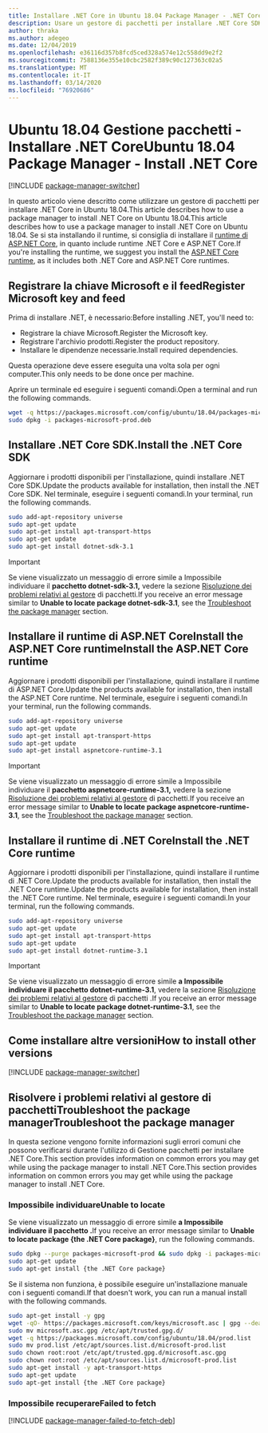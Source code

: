 ```yaml
---
title: Installare .NET Core in Ubuntu 18.04 Package Manager - .NET CoreInstall .NET Core on Ubuntu 18.04 package manager - .NET Core
description: Usare un gestore di pacchetti per installare .NET Core SDK e runtime in Ubuntu 18.04.Use a package manager to install .NET Core SDK and runtime on Ubuntu 18.04.
author: thraka
ms.author: adegeo
ms.date: 12/04/2019
ms.openlocfilehash: e36116d357b8fcd5ced328a574e12c558dd9e2f2
ms.sourcegitcommit: 7588136e355e10cbc2582f389c90c127363c02a5
ms.translationtype: MT
ms.contentlocale: it-IT
ms.lasthandoff: 03/14/2020
ms.locfileid: "76920686"
---
```

# <a name="ubuntu-1804-package-manager---install-net-core"></a><span data-ttu-id="2c68b-103">Ubuntu 18.04 Gestione pacchetti - Installare .NET Core</span><span class="sxs-lookup"><span data-stu-id="2c68b-103">Ubuntu 18.04 Package Manager - Install .NET Core</span></span>

[!INCLUDE [package-manager-switcher](./includes/package-manager-switcher.md)]

<span data-ttu-id="2c68b-104">In questo articolo viene descritto come utilizzare un gestore di pacchetti per installare .NET Core in Ubuntu 18.04.This article describes how to use a package manager to install .NET Core on Ubuntu 18.04.</span><span class="sxs-lookup"><span data-stu-id="2c68b-104">This article describes how to use a package manager to install .NET Core on Ubuntu 18.04.</span></span> <span data-ttu-id="2c68b-105">Se si sta installando il runtime, si consiglia di installare il [runtime di ASP.NET Core](#install-the-aspnet-core-runtime), in quanto include runtime .NET Core e ASP.NET Core.</span><span class="sxs-lookup"><span data-stu-id="2c68b-105">If you're installing the runtime, we suggest you install the [ASP.NET Core runtime](#install-the-aspnet-core-runtime), as it includes both .NET Core and ASP.NET Core runtimes.</span></span>

## <a name="register-microsoft-key-and-feed"></a><span data-ttu-id="2c68b-106">Registrare la chiave Microsoft e il feed</span><span class="sxs-lookup"><span data-stu-id="2c68b-106">Register Microsoft key and feed</span></span>

<span data-ttu-id="2c68b-107">Prima di installare .NET, è necessario:</span><span class="sxs-lookup"><span data-stu-id="2c68b-107">Before installing .NET, you'll need to:</span></span>

- <span data-ttu-id="2c68b-108">Registrare la chiave Microsoft.</span><span class="sxs-lookup"><span data-stu-id="2c68b-108">Register the Microsoft key.</span></span>
- <span data-ttu-id="2c68b-109">Registrare l'archivio prodotti.</span><span class="sxs-lookup"><span data-stu-id="2c68b-109">Register the product repository.</span></span>
- <span data-ttu-id="2c68b-110">Installare le dipendenze necessarie.</span><span class="sxs-lookup"><span data-stu-id="2c68b-110">Install required dependencies.</span></span>

<span data-ttu-id="2c68b-111">Questa operazione deve essere eseguita una volta sola per ogni computer.</span><span class="sxs-lookup"><span data-stu-id="2c68b-111">This only needs to be done once per machine.</span></span>

<span data-ttu-id="2c68b-112">Aprire un terminale ed eseguire i seguenti comandi.</span><span class="sxs-lookup"><span data-stu-id="2c68b-112">Open a terminal and run the following commands.</span></span>

```bash
wget -q https://packages.microsoft.com/config/ubuntu/18.04/packages-microsoft-prod.deb -O packages-microsoft-prod.deb
sudo dpkg -i packages-microsoft-prod.deb
```

## <a name="install-the-net-core-sdk"></a><span data-ttu-id="2c68b-113">Installare .NET Core SDK.</span><span class="sxs-lookup"><span data-stu-id="2c68b-113">Install the .NET Core SDK</span></span>

<span data-ttu-id="2c68b-114">Aggiornare i prodotti disponibili per l'installazione, quindi installare .NET Core SDK.</span><span class="sxs-lookup"><span data-stu-id="2c68b-114">Update the products available for installation, then install the .NET Core SDK.</span></span> <span data-ttu-id="2c68b-115">Nel terminale, eseguire i seguenti comandi.</span><span class="sxs-lookup"><span data-stu-id="2c68b-115">In your terminal, run the following commands.</span></span>

```bash
sudo add-apt-repository universe
sudo apt-get update
sudo apt-get install apt-transport-https
sudo apt-get update
sudo apt-get install dotnet-sdk-3.1
```

> [!IMPORTANT]
> <span data-ttu-id="2c68b-116">Se viene visualizzato un messaggio di errore simile a Impossibile individuare il **pacchetto dotnet-sdk-3.1,** vedere la sezione [Risoluzione dei problemi relativi al gestore](#troubleshoot-the-package-manager) di pacchetti.</span><span class="sxs-lookup"><span data-stu-id="2c68b-116">If you receive an error message similar to **Unable to locate package dotnet-sdk-3.1**, see the [Troubleshoot the package manager](#troubleshoot-the-package-manager) section.</span></span>

## <a name="install-the-aspnet-core-runtime"></a><span data-ttu-id="2c68b-117">Installare il runtime di ASP.NET CoreInstall the ASP.NET Core runtime</span><span class="sxs-lookup"><span data-stu-id="2c68b-117">Install the ASP.NET Core runtime</span></span>

<span data-ttu-id="2c68b-118">Aggiornare i prodotti disponibili per l'installazione, quindi installare il runtime di ASP.NET Core.</span><span class="sxs-lookup"><span data-stu-id="2c68b-118">Update the products available for installation, then install the ASP.NET Core runtime.</span></span> <span data-ttu-id="2c68b-119">Nel terminale, eseguire i seguenti comandi.</span><span class="sxs-lookup"><span data-stu-id="2c68b-119">In your terminal, run the following commands.</span></span>

```bash
sudo add-apt-repository universe
sudo apt-get update
sudo apt-get install apt-transport-https
sudo apt-get update
sudo apt-get install aspnetcore-runtime-3.1
```

> [!IMPORTANT]
> <span data-ttu-id="2c68b-120">Se viene visualizzato un messaggio di errore simile a Impossibile individuare il **pacchetto aspnetcore-runtime-3.1,** vedere la sezione [Risoluzione dei problemi relativi al gestore](#troubleshoot-the-package-manager) di pacchetti.</span><span class="sxs-lookup"><span data-stu-id="2c68b-120">If you receive an error message similar to **Unable to locate package aspnetcore-runtime-3.1**, see the [Troubleshoot the package manager](#troubleshoot-the-package-manager) section.</span></span>

## <a name="install-the-net-core-runtime"></a><span data-ttu-id="2c68b-121">Installare il runtime di .NET Core</span><span class="sxs-lookup"><span data-stu-id="2c68b-121">Install the .NET Core runtime</span></span>

<span data-ttu-id="2c68b-122">Aggiornare i prodotti disponibili per l'installazione, quindi installare il runtime di .NET Core.Update the products available for installation, then install the .NET Core runtime.</span><span class="sxs-lookup"><span data-stu-id="2c68b-122">Update the products available for installation, then install the .NET Core runtime.</span></span> <span data-ttu-id="2c68b-123">Nel terminale, eseguire i seguenti comandi.</span><span class="sxs-lookup"><span data-stu-id="2c68b-123">In your terminal, run the following commands.</span></span>

```bash
sudo add-apt-repository universe
sudo apt-get update
sudo apt-get install apt-transport-https
sudo apt-get update
sudo apt-get install dotnet-runtime-3.1
```

> [!IMPORTANT]
> <span data-ttu-id="2c68b-124">Se viene visualizzato un messaggio di errore simile **a Impossibile individuare il pacchetto dotnet-runtime-3.1**, vedere la sezione [Risoluzione dei problemi relativi al gestore](#troubleshoot-the-package-manager) di pacchetti .</span><span class="sxs-lookup"><span data-stu-id="2c68b-124">If you receive an error message similar to **Unable to locate package dotnet-runtime-3.1**, see the [Troubleshoot the package manager](#troubleshoot-the-package-manager) section.</span></span>

## <a name="how-to-install-other-versions"></a><span data-ttu-id="2c68b-125">Come installare altre versioni</span><span class="sxs-lookup"><span data-stu-id="2c68b-125">How to install other versions</span></span>

[!INCLUDE [package-manager-switcher](./includes/package-manager-heading-hack-pkgname.md)]

## <a name="troubleshoot-the-package-manager"></a><span data-ttu-id="2c68b-126">Risolvere i problemi relativi al gestore di pacchettiTroubleshoot the package manager</span><span class="sxs-lookup"><span data-stu-id="2c68b-126">Troubleshoot the package manager</span></span>

<span data-ttu-id="2c68b-127">In questa sezione vengono fornite informazioni sugli errori comuni che possono verificarsi durante l'utilizzo di Gestione pacchetti per installare .NET Core.This section provides information on common errors you may get while using the package manager to install .NET Core.</span><span class="sxs-lookup"><span data-stu-id="2c68b-127">This section provides information on common errors you may get while using the package manager to install .NET Core.</span></span>

### <a name="unable-to-locate"></a><span data-ttu-id="2c68b-128">Impossibile individuare</span><span class="sxs-lookup"><span data-stu-id="2c68b-128">Unable to locate</span></span>

<span data-ttu-id="2c68b-129">Se viene visualizzato un messaggio di errore simile **a Impossibile individuare il pacchetto .**</span><span class="sxs-lookup"><span data-stu-id="2c68b-129">If you receive an error message similar to **Unable to locate package {the .NET Core package}**, run the following commands.</span></span>

```bash
sudo dpkg --purge packages-microsoft-prod && sudo dpkg -i packages-microsoft-prod.deb
sudo apt-get update
sudo apt-get install {the .NET Core package}
```

<span data-ttu-id="2c68b-130">Se il sistema non funziona, è possibile eseguire un'installazione manuale con i seguenti comandi.</span><span class="sxs-lookup"><span data-stu-id="2c68b-130">If that doesn't work, you can run a manual install with the following commands.</span></span>

```bash
sudo apt-get install -y gpg
wget -qO- https://packages.microsoft.com/keys/microsoft.asc | gpg --dearmor -o microsoft.asc.gpg
sudo mv microsoft.asc.gpg /etc/apt/trusted.gpg.d/
wget -q https://packages.microsoft.com/config/ubuntu/18.04/prod.list
sudo mv prod.list /etc/apt/sources.list.d/microsoft-prod.list
sudo chown root:root /etc/apt/trusted.gpg.d/microsoft.asc.gpg
sudo chown root:root /etc/apt/sources.list.d/microsoft-prod.list
sudo apt-get install -y apt-transport-https
sudo apt-get update
sudo apt-get install {the .NET Core package}
```

### <a name="failed-to-fetch"></a><span data-ttu-id="2c68b-131">Impossibile recuperare</span><span class="sxs-lookup"><span data-stu-id="2c68b-131">Failed to fetch</span></span>

[!INCLUDE [package-manager-failed-to-fetch-deb](includes/package-manager-failed-to-fetch-deb.md)]
